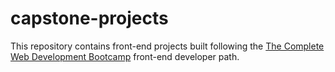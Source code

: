 # capstone-projects
This repository contains front-end projects built following the [The Complete Web Development Bootcamp](https://www.udemy.com/course/the-complete-web-development-bootcamp/) front-end developer path.
